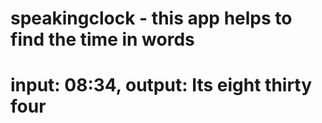 # speakingclock - this app helps to find the time in words
# input: 08:34, output: Its eight thirty four
